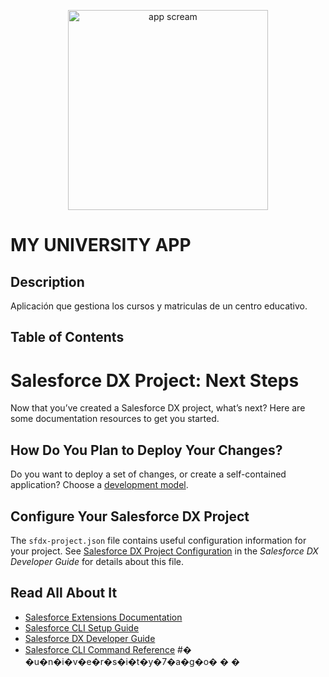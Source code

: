 
<p align="center">
  <a href="#" target="blank"><img src="[https://drive.google.com/file/d/1agRkuMYv1DSQyVt6cI9vzXqVvPDLA2gP/view?usp=sharing](https://crecedigital.net/wp-content/uploads/2022/08/appSalesforce.png)" width="320" alt="app scream" /></a>
</p>

# MY UNIVERSITY APP

## Description

Aplicación que gestiona los cursos y matriculas de un centro educativo.

## Table of Contents

# Salesforce DX Project: Next Steps

Now that you’ve created a Salesforce DX project, what’s next? Here are some documentation resources to get you started.

## How Do You Plan to Deploy Your Changes?

Do you want to deploy a set of changes, or create a self-contained application? Choose a [development model](https://developer.salesforce.com/tools/vscode/en/user-guide/development-models).

## Configure Your Salesforce DX Project

The `sfdx-project.json` file contains useful configuration information for your project. See [Salesforce DX Project Configuration](https://developer.salesforce.com/docs/atlas.en-us.sfdx_dev.meta/sfdx_dev/sfdx_dev_ws_config.htm) in the _Salesforce DX Developer Guide_ for details about this file.

## Read All About It

- [Salesforce Extensions Documentation](https://developer.salesforce.com/tools/vscode/)
- [Salesforce CLI Setup Guide](https://developer.salesforce.com/docs/atlas.en-us.sfdx_setup.meta/sfdx_setup/sfdx_setup_intro.htm)
- [Salesforce DX Developer Guide](https://developer.salesforce.com/docs/atlas.en-us.sfdx_dev.meta/sfdx_dev/sfdx_dev_intro.htm)
- [Salesforce CLI Command Reference](https://developer.salesforce.com/docs/atlas.en-us.sfdx_cli_reference.meta/sfdx_cli_reference/cli_reference.htm)
#� �u�n�i�v�e�r�s�i�t�y�7�a�g�o�
�
�
